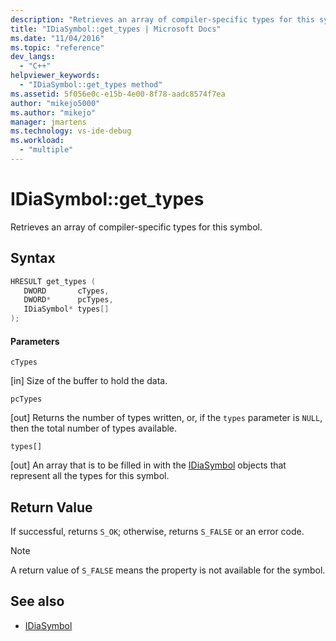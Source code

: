 ```yaml
---
description: "Retrieves an array of compiler-specific types for this symbol."
title: "IDiaSymbol::get_types | Microsoft Docs"
ms.date: "11/04/2016"
ms.topic: "reference"
dev_langs:
  - "C++"
helpviewer_keywords:
  - "IDiaSymbol::get_types method"
ms.assetid: 5f056e0c-e15b-4e00-8f78-aadc8574f7ea
author: "mikejo5000"
ms.author: "mikejo"
manager: jmartens
ms.technology: vs-ide-debug
ms.workload:
  - "multiple"
---
```

# IDiaSymbol::get_types
Retrieves an array of compiler-specific types for this symbol.

## Syntax

```C++
HRESULT get_types ( 
   DWORD       cTypes,
   DWORD*      pcTypes,
   IDiaSymbol* types[]
);
```

#### Parameters
 `cTypes`

[in] Size of the buffer to hold the data.

 `pcTypes`

[out] Returns the number of types written, or, if the `types` parameter is `NULL`, then the total number of types available.

 `types[]`

[out] An array that is to be filled in with the [IDiaSymbol](../../debugger/debug-interface-access/idiasymbol.md) objects that represent all the types for this symbol.

## Return Value
 If successful, returns `S_OK`; otherwise, returns `S_FALSE` or an error code.

> [!NOTE]
> A return value of `S_FALSE` means the property is not available for the symbol.

## See also
- [IDiaSymbol](../../debugger/debug-interface-access/idiasymbol.md)
